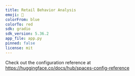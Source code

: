 ```yaml
---
title: Retail Behavior Analysis
emoji: 🚀
colorFrom: blue
colorTo: red
sdk: gradio
sdk_version: 5.36.2
app_file: app.py
pinned: false
license: mit
---
```


Check out the configuration reference at https://huggingface.co/docs/hub/spaces-config-reference
